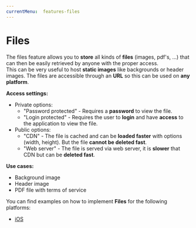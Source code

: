 ```yaml
---
currentMenu:  features-files
---
```


# Files

The files feature allows you to **store** all kinds of **files** (images, pdf's, ...) that can then be easily retrieved by anyone with the proper access.  
This can be very useful to host **static images** like backgrounds or header images.
The files are accessible through an **URL** so this can be used on **any platform**.

**Access settings:**

- Private options:
  - "Password protected" - Requires a **password** to view the file.
  - "Login protected" - Requires the user to **login** and have **access** to the application to view the file.
- Public options:
  - "CDN" - The file is cached and can be **loaded faster** with options (width, height). But the file **cannot be deleted fast**.
  - "Web server" - The file is served via web server, it is **slower** that CDN but can be **deleted fast**.

**Use cases:**

- Background image
- Header image
- PDF file with terms of service

You can find examples on how to implement **Files** for the following platforms:

- [iOS](../../docs/guides/iOS/iOS-Files.html)